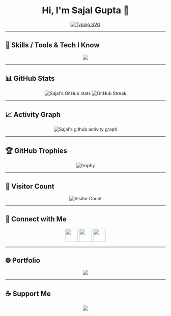 <h1 align="center">Hi, I'm Sajal Gupta 👋</h1>

<!-- Animated subtitle -->
<div align="center">
<a href="#">
<img src="https://readme-typing-svg.demolab.com?font=Fira+Code&size=22&duration=2500&pause=500&color=00FFFF&center=true&vCenter=true&width=500&lines=Turning+Ideas+into+Code;Web+Developer+%7C+Problem+Solver;Always+Learning,+Always+Building" alt="Typing SVG" />
</a>
</div>

---

## 🚀 Skills / Tools & Tech I Know
<div align="center">

<img src="https://skillicons.dev/icons?i=html,css,js,ts,tailwind,react,redux,vite,java,nodejs,express,mongodb,appwrite,git,github,vscode&perline=16" />

</div>

---

## 📊 GitHub Stats
<div align="center">
  
![Sajal's GitHub stats](https://github-readme-stats.vercel.app/api?username=Sajal07k&show_icons=true&theme=tokyonight&hide_border=true)
![GitHub Streak](https://streak-stats.demolab.com?user=Sajal07k&theme=tokyonight&hide_border=true)

</div>

---

## 📈 Activity Graph
<div align="center">

![Sajal's github activity graph](https://github-readme-activity-graph.vercel.app/graph?username=Sajal07k&theme=tokyo-night&hide_border=true)

</div>

---

## 🏆 GitHub Trophies
<div align="center">
  
![trophy](https://github-profile-trophy.vercel.app/?username=Sajal07k&theme=tokyonight&no-frame=true&no-bg=true&margin-w=4)

</div>

---

## 👀 Visitor Count
<div align="center">
  
![Visitor Count](https://komarev.com/ghpvc/?username=Sajal07k&style=flat-square&color=00FFFF)

</div>

---

## 🤝 Connect with Me
<div align="center">

<a href="https://github.com/Sajal07k" target="_blank">
  <img src="https://skillicons.dev/icons?i=github" height="40" />
</a>
<a href="https://www.linkedin.com/in/sajal-gupta-391761326/" target="_blank">
  <img src="https://skillicons.dev/icons?i=linkedin" height="40" />
</a>
<a href="mailto:sajal23@gmail.com" target="_blank">
  <img src="https://skillicons.dev/icons?i=gmail" height="40" />
</a>

</div>

---
## 🌐 Portfolio
<div align="center">

<a href="https://sajal-gup.vercel.app/" target="_blank">
  <img src="https://img.shields.io/badge/Visit%20My%20Portfolio-00FFFF?style=for-the-badge&logo=vercel&logoColor=white" />
</a>

</div>


---

## ☕ Support Me
<div align="center">

<a href="https://www.buymeacoffee.com/" target="_blank">
  <img src="https://img.shields.io/badge/Buy%20Me%20a%20Coffee-FFDD00?style=for-the-badge&logo=buy-me-a-coffee&logoColor=black" />
</a>

</div>
